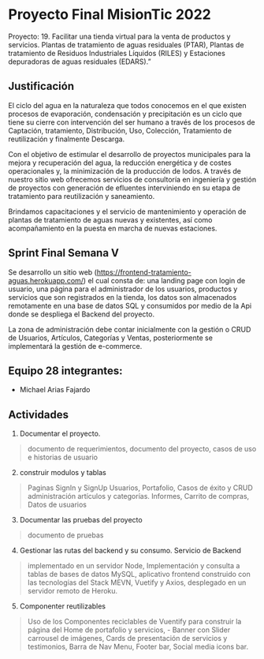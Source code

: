 # Proyecto Final MisionTic 2022

Proyecto: 19. Facilitar una tienda virtual para la venta de productos y servicios. Plantas de tratamiento de aguas residuales (PTAR), Plantas de tratamiento de Residuos Industriales Líquidos (RILES) y Estaciones depuradoras de aguas residuales (EDARS).”

## Justificación 

El ciclo del agua en la naturaleza que todos conocemos en el que existen procesos de evaporación, condensación y precipitación es un ciclo que tiene su cierre con intervención del ser humano a través de los procesos de Captación, tratamiento, Distribución, Uso, Colección, Tratamiento de reutilización y finalmente Descarga. 

Con el objetivo de estimular el desarrollo de proyectos municipales para la mejora y recuperación del agua, la reducción energética y de costes operacionales y, la minimización de la producción de lodos. A través de nuestro sitio web ofrecemos servicios de consultoría en ingeniería y gestión de proyectos con generación de efluentes interviniendo en su etapa de tratamiento para reutilización y saneamiento. 

Brindamos capacitaciones y el servicio de mantenimiento y operación de plantas de tratamiento de aguas nuevas y existentes, así como acompañamiento en la puesta en marcha de nuevas estaciones.

## Sprint Final Semana V

Se desarrollo un sitio web (https://frontend-tratamiento-aguas.herokuapp.com/) el cual consta de: una landing page con login de usuario, una página para el administrador de los usuarios, productos y servicios que son registrados en la tienda, los datos son almacenados remotamente en una base de datos SQL y consumidos por medio de la Api donde se despliega el Backend del proyecto. 

La zona de administración debe contar inicialmente con la gestión o CRUD de Usuarios, Artículos, Categorías y Ventas, posteriormente se implementará la gestión de e-commerce.
 
## Equipo 28 integrantes:

-	Michael Arias Fajardo

## Actividades 

1. Documentar el proyecto. 
> documento de requerimientos, documento del proyecto, casos de uso e historias de usuario
2. construir modulos y tablas
> Paginas SignIn y SignUp Usuarios, Portafolio, Casos de éxito y CRUD administración artículos y categorías. Informes, Carrito de compras, Datos de usuarios
3. Documentar las pruebas del proyecto
> documento de pruebas
4. Gestionar las rutas del backend y su consumo. Servicio de Backend 
> implementado en un servidor Node, Implementación y consulta a tablas de bases de datos MySQL, aplicativo frontend construido con las tecnologías del Stack MEVN, Vuetify y Axios, desplegado en un servidor remoto de Heroku. 
5. Componenter reutilizables  
> Uso de los Componentes reciclables de Vuentify para construir la página del Home de portafolio y servicios, -	Banner con Slider carrousel de imágenes, Cards de presentación de servicios y testimonios, Barra de Nav Menu, Footer bar, Social media icons bar.